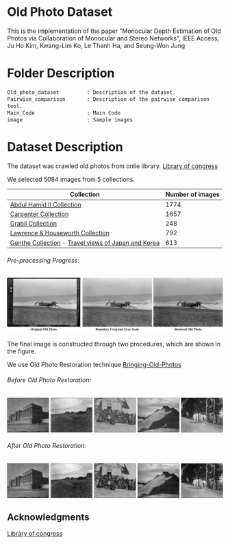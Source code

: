 # Old Photo Dataset

This is the implementation of the paper "Monocular Depth Estimation of Old Photos via Collaboration of Monocular and Stereo Networks", IEEE Access, Ju Ho Kim, Kwang-Lim Ko, Le Thanh Ha, and Seung-Won Jung


# Folder Description

```
Old_photo_dataset         : Description of the dataset.
Pairwise_comparison       : Description of the pairwise comparison tool.
Main_Code                 : Main Code
image                     : Sample images
```

# Dataset Description

The dataset was crawled old photos from onlie library.
[Library of congress](https://www.loc.gov/pictures/)

We selected 5084 images from 5 collections.

Collection | Number of images
---- | ----
[Abdul Hamid II Collection](https://www.loc.gov/pictures/collection/ahii/) | 1774
[Carpenter Collection](https://www.loc.gov/pictures/collection/ffcarp/) | 1657
[Grabil Collection](https://www.loc.gov/pictures/collection/grabill/) | 248
[Lawrence & Houseworth Collection](https://www.loc.gov/pictures/collection/lawhou/) | 792
[Genthe Collection](https://www.loc.gov/pictures/collection/agc/) - [Travel views of Japan and Korea](https://www.loc.gov/pictures/search/?q=Travel+views+of+Japan+and+Korea&sp=1&st=gallery) | 613


###### Pre-processing Progress:
<p align="center">
<img src="https://github.com/rmawngh/Old-Photo-3D/blob/main/Old_photo_dataset/image/Old photo dataset example.jpg">
</p>
The final image is constructed through two procedures, which are shown in the figure.

We use Old Photo Restoration technique [Bringing-Old-Photos](https://github.com/microsoft/Bringing-Old-Photos-Back-to-Life)

###### Before Old Photo Restoration:
<p align="center">
<img src="https://github.com/rmawngh/Old-Photo-3D/blob/main/image/old_photo_example.jpg">
</p>

###### After Old Photo Restoration:
<p align="center">
<img src="https://github.com/rmawngh/Old-Photo-3D/blob/main/image/restorated_old_photo_example.jpg">
</p>


## Acknowledgments
[Library of congress](https://www.loc.gov/pictures/)
